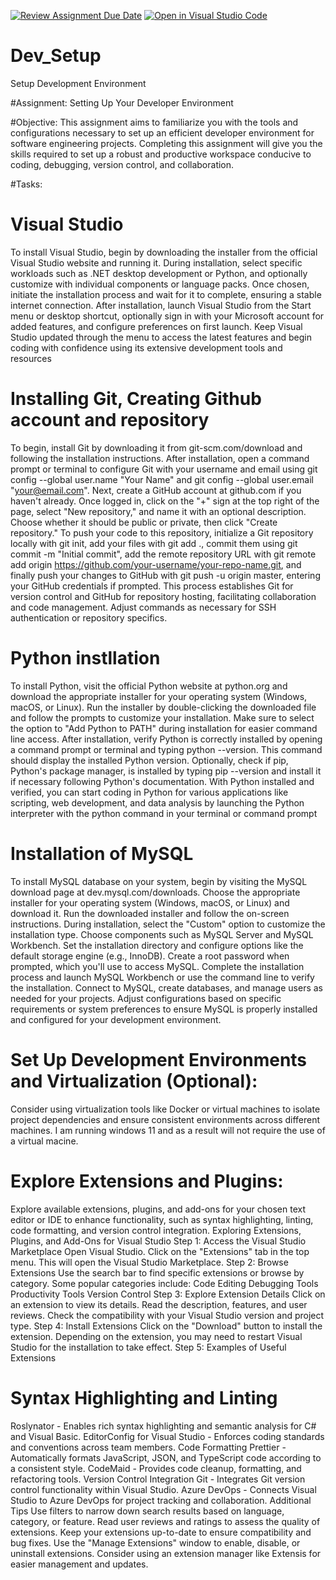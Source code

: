 [![Review Assignment Due Date](https://classroom.github.com/assets/deadline-readme-button-22041afd0340ce965d47ae6ef1cefeee28c7c493a6346c4f15d667ab976d596c.svg)](https://classroom.github.com/a/vbnbTt5m)
[![Open in Visual Studio Code](https://classroom.github.com/assets/open-in-vscode-2e0aaae1b6195c2367325f4f02e2d04e9abb55f0b24a779b69b11b9e10269abc.svg)](https://classroom.github.com/online_ide?assignment_repo_id=15327868&assignment_repo_type=AssignmentRepo)
# Dev_Setup
Setup Development Environment

#Assignment: Setting Up Your Developer Environment

#Objective:
This assignment aims to familiarize you with the tools and configurations necessary to set up an efficient developer environment for software engineering projects. Completing this assignment will give you the skills required to set up a robust and productive workspace conducive to coding, debugging, version control, and collaboration.

#Tasks:
# Visual Studio
To install Visual Studio, begin by downloading the installer from the official Visual Studio website and running it. During installation, select specific workloads such as .NET desktop development or Python, and optionally customize with individual components or language packs. Once chosen, initiate the installation process and wait for it to complete, ensuring a stable internet connection. After installation, launch Visual Studio from the Start menu or desktop shortcut, optionally sign in with your Microsoft account for added features, and configure preferences on first launch. Keep Visual Studio updated through the menu to access the latest features and begin coding with confidence using its extensive development tools and resources
# Installing Git, Creating Github account and repository
To begin, install Git by downloading it from git-scm.com/download and following the installation instructions. After installation, open a command prompt or terminal to configure Git with your username and email using git config --global user.name "Your Name" and git config --global user.email "your@email.com". Next, create a GitHub account at github.com if you haven't already. Once logged in, click on the "+" sign at the top right of the page, select "New repository," and name it with an optional description. Choose whether it should be public or private, then click "Create repository." To push your code to this repository, initialize a Git repository locally with git init, add your files with git add ., commit them using git commit -m "Initial commit", add the remote repository URL with git remote add origin https://github.com/your-username/your-repo-name.git, and finally push your changes to GitHub with git push -u origin master, entering your GitHub credentials if prompted. This process establishes Git for version control and GitHub for repository hosting, facilitating collaboration and code management. Adjust commands as necessary for SSH authentication or repository specifics.

# Python instllation
To install Python, visit the official Python website at python.org and download the appropriate installer for your operating system (Windows, macOS, or Linux). Run the installer by double-clicking the downloaded file and follow the prompts to customize your installation. Make sure to select the option to "Add Python to PATH" during installation for easier command line access. After installation, verify Python is correctly installed by opening a command prompt or terminal and typing python --version. This command should display the installed Python version. Optionally, check if pip, Python's package manager, is installed by typing pip --version and install it if necessary following Python's documentation. With Python installed and verified, you can start coding in Python for various applications like scripting, web development, and data analysis by launching the Python interpreter with the python command in your terminal or command prompt
# Installation of MySQL
To install MySQL database on your system, begin by visiting the MySQL download page at dev.mysql.com/downloads. Choose the appropriate installer for your operating system (Windows, macOS, or Linux) and download it. Run the downloaded installer and follow the on-screen instructions. During installation, select the "Custom" option to customize the installation type. Choose components such as MySQL Server and MySQL Workbench. Set the installation directory and configure options like the default storage engine (e.g., InnoDB). Create a root password when prompted, which you'll use to access MySQL. Complete the installation process and launch MySQL Workbench or use the command line to verify the installation. Connect to MySQL, create databases, and manage users as needed for your projects. Adjust configurations based on specific requirements or system preferences to ensure MySQL is properly installed and configured for your development environment.

# Set Up Development Environments and Virtualization (Optional): 
Consider using virtualization tools like Docker or virtual machines to isolate project dependencies and ensure consistent environments across different machines.
I am running windows 11 and as a result will not require the use of a virtual macine.

# Explore Extensions and Plugins: 
Explore available extensions, plugins, and add-ons for your chosen text editor or IDE to enhance functionality, such as syntax highlighting, linting, code formatting, and version control integration.
Exploring Extensions, Plugins, and Add-Ons for Visual Studio
Step 1: Access the Visual Studio Marketplace
Open Visual Studio. Click on the "Extensions" tab in the top menu. This will open the Visual Studio Marketplace. Step 2: Browse Extensions
Use the search bar to find specific extensions or browse by category. Some popular categories include: Code Editing Debugging Tools Productivity Tools Version Control Step 3: Explore Extension Details
Click on an extension to view its details. Read the description, features, and user reviews. Check the compatibility with your Visual Studio version and project type. Step 4: Install Extensions
Click on the "Download" button to install the extension. Depending on the extension, you may need to restart Visual Studio for the installation to take effect. Step 5: Examples of Useful Extensions

# Syntax Highlighting and Linting
Roslynator - Enables rich syntax highlighting and semantic analysis for C# and Visual Basic. EditorConfig for Visual Studio - Enforces coding standards and conventions across team members. Code Formatting
Prettier - Automatically formats JavaScript, JSON, and TypeScript code according to a consistent style. CodeMaid - Provides code cleanup, formatting, and refactoring tools. Version Control Integration
Git - Integrates Git version control functionality within Visual Studio. Azure DevOps - Connects Visual Studio to Azure DevOps for project tracking and collaboration. Additional Tips
Use filters to narrow down search results based on language, category, or feature. Read user reviews and ratings to assess the quality of extensions. Keep your extensions up-to-date to ensure compatibility and bug fixes. Use the "Manage Extensions" window to enable, disable, or uninstall extensions. Consider using an extension manager like Extensis for easier management and updates.

 
